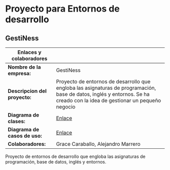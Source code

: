 # Proyecto para Entornos de desarrollo

## GestiNess

| __Enlaces y colaboradores__ |  |
|---|---|
| __Nombre de la empresa:__ | GestiNess |
| __Descripcion del proyecto:__ | Proyecto de entornos de desarrollo que engloba las asignaturas de programación, base de datos, inglés y entornos. Se ha creado con la idea de gestionar un pequeño negocio |
| __Diagrama de clases:__ | [Enlace](diagramas/clases/DiagramaClasesProyectoEts.drawio.png) |
| __Diagrama de casos de uso:__ | [Enlace](diagramas/casos-uso-con-especificacion/README.md) |
| __Colaboradores:__ | Grace Caraballo, Alejandro Marrero |

Proyecto de entornos de desarrollo que engloba las asignaturas de programación, base de datos, inglés y entornos.
